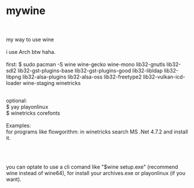 # mywine
<br>
<br>
my way to use wine
<br>
<br>
i use Arch btw haha.
<br>
<br>
first: 
 $ sudo pacman -S wine wine-gecko wine-mono lib32-gnutls lib32-sdl2 lib32-gst-plugins-base lib32-gst-plugins-good lib32-libldap lib32-libpng lib32-alsa-plugins lib32-alsa-oss lib32-freetype2 lib32-vulkan-icd-loader wine-staging winetricks
<br>
<br>

optional:
<br>
$ yay playonlinux
<br>
$ winetricks corefonts
<br>
<br>
Examples:
<br>
for programs like flowgorithm:
in winetricks search MS .Net 4.7.2 and install it.

<br>
<br>

you can optate to use a cli comand like "$wine setup.exe" (recommend wine instead of wine64),  for install your archives.exe or playonlinux (if you want).

